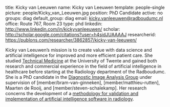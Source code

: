 title: Kicky van Leeuwen
name: Kicky van Leeuwen
template: people-single
picture: people/Kicky_van_Leeuwen.jpg
position: PhD Candidate
active: no
groups: diag
default_group: diag
email: kicky.vanleeuwen@radboudumc.nl
office: Route 767, Room 23
type: phd
linkedin: http://www.linkedin.com/in/kickyvanleeuwen/
scholar: http://scholar.google.com/citations?user=h4sidJUAAAAJ
researcherid: https://publons.com/researcher/3862857/kicky-van-leeuwen/

Kicky van Leeuwen’s mission is to create value with data science and artificial intelligence for improved and more efficient patient care. She studied [Technical Medicine](https://www.utwente.nl/onderwijs/master/opleidingen/technical-medicine/) at the University of Twente and gained both research and commercial experience in the field of artificial intelligence in healthcare before starting at the Radiology department of the Radboudumc. She is a PhD candidate in the [Diagnostic Image Analysis Group](http://www.diagnijmegen.nl/) under supervision of [member/bram-van-ginneken], [member/matthieu-rutten], Maarten de Rooij, and [member/steven-schalekamp]. Her research concerns the development of a [methodology for validation and implementation of artificial intelligence software in radiology](https://grand-challenge.org/aiforradiology/). 
